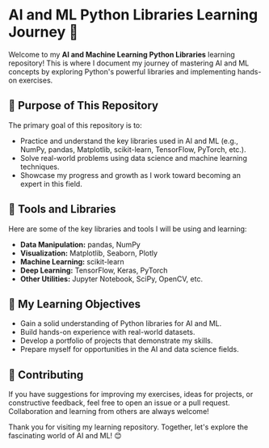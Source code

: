 # AI and ML Python Libraries Learning Journey 🚀

Welcome to my **AI and Machine Learning Python Libraries** learning repository! This is where I document my journey of mastering AI and ML concepts by exploring Python's powerful libraries and implementing hands-on exercises.

## 🌟 Purpose of This Repository
The primary goal of this repository is to:
- Practice and understand the key libraries used in AI and ML (e.g., NumPy, pandas, Matplotlib, scikit-learn, TensorFlow, PyTorch, etc.).
- Solve real-world problems using data science and machine learning techniques.
- Showcase my progress and growth as I work toward becoming an expert in this field.


## 🔧 Tools and Libraries
Here are some of the key libraries and tools I will be using and learning:
- **Data Manipulation:** pandas, NumPy
- **Visualization:** Matplotlib, Seaborn, Plotly
- **Machine Learning:** scikit-learn
- **Deep Learning:** TensorFlow, Keras, PyTorch
- **Other Utilities:** Jupyter Notebook, SciPy, OpenCV, etc.


## 📖 My Learning Objectives
- Gain a solid understanding of Python libraries for AI and ML.
- Build hands-on experience with real-world datasets.
- Develop a portfolio of projects that demonstrate my skills.
- Prepare myself for opportunities in the AI and data science fields.

## 🤝 Contributing
If you have suggestions for improving my exercises, ideas for projects, or constructive feedback, feel free to open an issue or a pull request. Collaboration and learning from others are always welcome!

Thank you for visiting my learning repository. Together, let's explore the fascinating world of AI and ML! 😊
